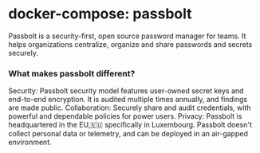 # docker-compose: passbolt
Passbolt is a security-first, open source password manager for teams. It helps organizations centralize, organize and share passwords and secrets securely.

### What makes passbolt different?

Security: Passbolt security model features user-owned secret keys and end-to-end encryption. It is audited multiple times annually, and findings are made public.
Collaboration: Securely share and audit credentials, with powerful and dependable policies for power users.
Privacy: Passbolt is headquartered in the EU,🇪🇺 specifically in Luxembourg. Passbolt doesn't collect personal data or telemetry, and can be deployed in an air-gapped environment.

